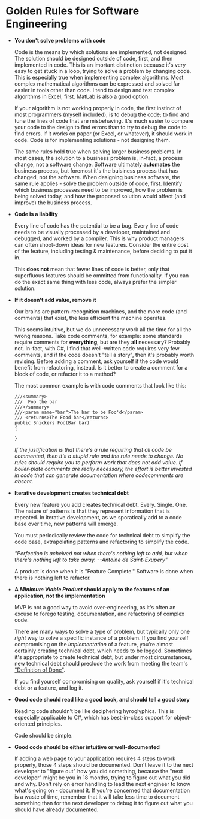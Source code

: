 # Golden Rules for Software Engineering

- **You don't solve problems with code**
  
  Code is the means by which solutions are implemented, not designed. The solution should be designed outside of code, first, and then implemented in code. This is an imortant distinction because it's very easy to get stuck in a loop, trying to solve a problem by changing code. This is especially true when implementing complex algorithms. Most complex mathematical algorithms can be expressed and solved far easier in tools other than code. I tend to design and test complex algorithms in Excel, first. MatLab is also a good option.
  
  If your algorithm is not working properly in code, the first instinct of most programmers (myself included), is to debug the code; to find and tune the lines of code that are misbehaving. It's much easier to compare your code to the design to find errors than to try to debug the code to find errors. If it works on paper (or Excel, or whatever), it should work in code. Code is for implementing solutions - not designing them.
  
  The same rules hold true when solving larger business problems. In most cases, the solution to a business problem is, in-fact, a process change, not a software change. Software ultimately **automates** the business process, but foremost it's the buisiness process that has changed, not the software. When designing business software, the same rule applies - solve the problem outside of code, first. Identify which business processes need to be improved, how the problem is being solved today, and how the proposed solution would affect (and improve) the business process. 

- **Code is a liability**

  Every line of code has the potential to be a bug. Every line of code needs to be visually processed by a developer, maintained and debugged, and worked by a compiler. This is why product managers can often shoot-down ideas for new features. Consider the entire cost of the feature, including testing & maintenance, before deciding to put it in.
  
  This **does not** mean that fewer lines of code is better, only that superfluous features should be ommitted from functionality. If you can do the exact same thing with less code, always prefer the simpler solution.

- **If it doesn't add value, remove it**

  Our brains are pattern-recognition machines, and the more code (and comments) that exist, the less efficient the machine operates.
  
  This seems intuitive, but we do unnecessary work all the time for all the wrong reasons. Take code comments, for example: some standards require comments for **everything**, but are they **all** necessary? Probably not. In-fact, with C#, I find that well-written code requires very few comments, and if the code doesn't "tell a story", then it's probably worth revising. Before adding a comment, ask yourself if the code would benefit from refactoring, instead. Is it better to create a comment for a block of code, or refactor it to a method?
  
  The most common example is with code comments that look like this:
  ```
  ///<summary>
  ///  Foo the bar
  ///</summary>
  ///<param name="bar">The bar to be Foo'd</param>
  /// <returns>The Food bar</returns>
  public Snickers Foo(Bar bar)
  {
  
  }
  ```
  
  *If the justification is that there's a rule requiring that all code be commented, then it's a stupid rule and the rule needs to change. No rules should require you to perform work that does not add value. If boiler-plate comments are really necessary, the effort is better invested in code that can generate documentation where codecomments are absent.*
   
- **Iterative development creates technical debt**  

  Every new feature you add creates technical debt. Every. Single. One. The nature of patterns is that they represent information that is repeated. In iterative development, as we sporatically add to a code base over time, new patterns will emerge. 
  
  You must periodically review the code for technical debt to simplify the code base, extrapolating patterns and refactoring to simplify the code.

  *"Perfection is acheived not when there's nothing left to add, but when there's nothing left to take away. --Antoine de Saint-Exupery"* 

  A product is done when it is "Feature Complete." Software is done when there is nothing left to refactor.
    
- **A *Minimum Viable Product* should apply to the features of an application, not the implementation**
  
  MVP is not a good way to avoid over-engineering, as it's often an excuse to forego testing, documentation, and refactoring of complex code.
  
  There are many ways to solve a type of problem, but typically only one _right_ way to solve a specific instance of a problem. If you find yourself compromising on the _implementation_ of a feature, you're almost certainly creating technical debt, which needs to be logged. Sometimes it's appropriate to create technical debt, but under most circumstances, new technical debt should preclude the work from meeting the team's ["Definition of Done"](https://medium.com/@anca_51481/user-story-definition-of-done-dod-in-agile-software-development-and-the-technical-debt-a3abf6821ef2).
  
  If you find yourself compromising on quality, ask yourself if it's technical debt or a feature, and log it.
  
- **Good code should read like a good book, and should tell a good story**

  Reading code shouldn't be like deciphering hyroglyphics. This is especially applicable to C#, which has best-in-class support for object-oriented principles. 
  
  Code should be simple.
  
- **Good code should be either intuitive or well-documented**

  If adding a web page to your application requires 4 steps to work properly, those 4 steps should be documented. Don't leave it to the next developer to "figure out" how you did something, because the "next developer" might be you in 18 months, trying to figure out what you did and why. Don't rely on error handling to lead the next engineer to know what's going on - document it. If you're concerned that documentation is a waste of time, remember that it will take less time to document something than for the next developer to debug it to figure out what you should have already documented.

